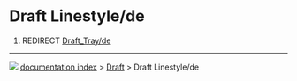 # Draft Linestyle/de
1.  REDIRECT [Draft\_Tray/de](Draft_Tray/de.md)



---
![](images/Right_arrow.png) [documentation index](../README.md) > [Draft](Draft_Workbench.md) > Draft Linestyle/de
